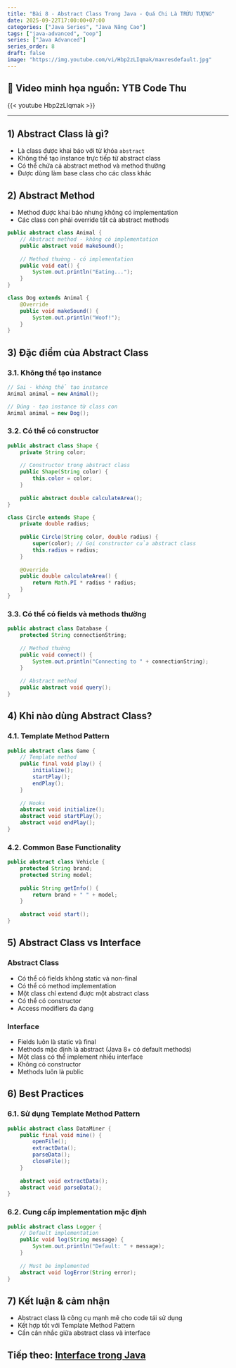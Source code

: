 ```yaml
---
title: "Bài 8 - Abstract Class Trong Java - Quá Chi Là TRỪU TƯỢNG"
date: 2025-09-22T17:00:00+07:00
categories: ["Java Series", "Java Nâng Cao"]
tags: ["java-advanced", "oop"]
series: ["Java Advanced"]
series_order: 8
draft: false
image: "https://img.youtube.com/vi/Hbp2zLIqmak/maxresdefault.jpg"
---
```


## 🎥 Video minh họa nguồn: YTB Code Thu
{{< youtube Hbp2zLIqmak >}}

---

## 1) Abstract Class là gì?
- Là class được khai báo với từ khóa `abstract`
- Không thể tạo instance trực tiếp từ abstract class
- Có thể chứa cả abstract method và method thường
- Được dùng làm base class cho các class khác

## 2) Abstract Method
- Method được khai báo nhưng không có implementation
- Các class con phải override tất cả abstract methods

```java
public abstract class Animal {
    // Abstract method - không có implementation
    public abstract void makeSound();
    
    // Method thường - có implementation
    public void eat() {
        System.out.println("Eating...");
    }
}

class Dog extends Animal {
    @Override
    public void makeSound() {
        System.out.println("Woof!");
    }
}
```

## 3) Đặc điểm của Abstract Class

### 3.1. Không thể tạo instance
```java
// Sai - không thể tạo instance
Animal animal = new Animal();

// Đúng - tạo instance từ class con
Animal animal = new Dog();
```

### 3.2. Có thể có constructor
```java
public abstract class Shape {
    private String color;
    
    // Constructor trong abstract class
    public Shape(String color) {
        this.color = color;
    }
    
    public abstract double calculateArea();
}

class Circle extends Shape {
    private double radius;
    
    public Circle(String color, double radius) {
        super(color); // Gọi constructor của abstract class
        this.radius = radius;
    }
    
    @Override
    public double calculateArea() {
        return Math.PI * radius * radius;
    }
}
```

### 3.3. Có thể có fields và methods thường
```java
public abstract class Database {
    protected String connectionString;
    
    // Method thường
    public void connect() {
        System.out.println("Connecting to " + connectionString);
    }
    
    // Abstract method
    public abstract void query();
}
```

## 4) Khi nào dùng Abstract Class?

### 4.1. Template Method Pattern
```java
public abstract class Game {
    // Template method
    public final void play() {
        initialize();
        startPlay();
        endPlay();
    }
    
    // Hooks
    abstract void initialize();
    abstract void startPlay();
    abstract void endPlay();
}
```

### 4.2. Common Base Functionality
```java
public abstract class Vehicle {
    protected String brand;
    protected String model;
    
    public String getInfo() {
        return brand + " " + model;
    }
    
    abstract void start();
}
```

## 5) Abstract Class vs Interface

### Abstract Class
- Có thể có fields không static và non-final
- Có thể có method implementation
- Một class chỉ extend được một abstract class
- Có thể có constructor
- Access modifiers đa dạng

### Interface
- Fields luôn là static và final
- Methods mặc định là abstract (Java 8+ có default methods)
- Một class có thể implement nhiều interface
- Không có constructor
- Methods luôn là public

## 6) Best Practices

### 6.1. Sử dụng Template Method Pattern
```java
public abstract class DataMiner {
    public final void mine() {
        openFile();
        extractData();
        parseData();
        closeFile();
    }
    
    abstract void extractData();
    abstract void parseData();
}
```

### 6.2. Cung cấp implementation mặc định
```java
public abstract class Logger {
    // Default implementation
    public void log(String message) {
        System.out.println("Default: " + message);
    }
    
    // Must be implemented
    abstract void logError(String error);
}
```

## 7) Kết luận & cảm nhận
- Abstract class là công cụ mạnh mẽ cho code tái sử dụng
- Kết hợp tốt với Template Method Pattern
- Cần cân nhắc giữa abstract class và interface

## Tiếp theo: [Interface trong Java](/p/java_interface/)
